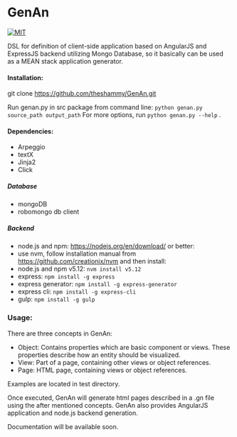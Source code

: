 # GenAn
[![MIT](https://camo.githubusercontent.com/52ec9e2dfec7264e254fb7af5ac87f301ced9180/68747470733a2f2f696d672e736869656c64732e696f2f707970692f6c2f417270656767696f2e737667)](https://raw.githubusercontent.com/hyperium/hyper/master/LICENSE)

DSL for definition of client-side application based on AngularJS and ExpressJS backend utilizing Mongo Database, so it basically can be used as a MEAN stack application generator.
#### Installation:

git clone https://github.com/theshammy/GenAn.git

Run genan.py in src package from command line: `python genan.py source_path output_path`
For more options, run `python genan.py --help` .

#### Dependencies:
* Arpeggio
* textX
* Jinja2
* Click

##### Database
* mongoDB
* robomongo db client

##### Backend
* node.js and npm: https://nodejs.org/en/download/  or better:
* use nvm, follow installation manual from https://github.com/creationix/nvm and then install:
* node.js and npm v5.12:
`nvm install v5.12`
* express:
`npm install -g express`
* express generator:
`npm install -g express-generator`
* express cli:
`npm install -g express-cli`
* gulp:
`npm install -g gulp`

### Usage:

There are three concepts in GenAn:
* Object: Contains properties which are basic component or views. These properties describe how an entity should be visualized.
* View: Part of a page, containing other views or object references.
* Page: HTML page, containing views or object references.

Examples are located in test directory.

Once executed, GenAn will generate html pages described in a .gn file using the after mentioned concepts. GenAn also provides AngularJS application and node.js backend generation.

Documentation will be available soon.
